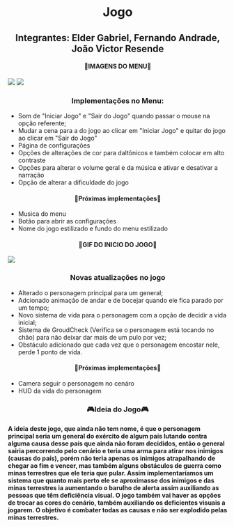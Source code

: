 <h1 style="text-align:center;">Jogo</h1>
<h2 style="text-align:center;">Integrantes: Elder Gabriel, Fernando Andrade, João 
Victor Resende</h2>

<h4 style="text-align:center;"> 👾IMAGENS DO MENU👾 </h4>

<img src="https://discord.com/channels/894305607677542411/931422248487759892/997485559285043240">
<img src="https://discord.com/channels/894305607677542411/931422248487759892/997485559285043240">

<h3 style="text-align:center;">Implementações no Menu:</h3>
<ul>
<li>Som de "Iniciar Jogo" e "Sair do Jogo" quando passar o mouse na opção referente;</li>
<li>Mudar a cena para a do jogo ao clicar em "Iniciar Jogo" e quitar do jogo ao clicar em "Sair do Jogo"</li>
<li>Página de configurações</li>
<li>Opções de alterações de cor para daltônicos e também colocar em alto contraste</li>
<li>Opções para alterar o volume geral e da música e ativar e desativar a narração</li>
<li>Opção de alterar a dificuldade do jogo</li>
</ul>

<h4 style="text-align:center;"> 🚧Próximas implementações🚧 </h4>

<ul>
  <li>Musica do menu</li>
  <li>Botão para abrir as configurações</li>
  <li>Nome do jogo estilizado e fundo do menu estilizado</li>
</ul>

<h4 style="text-align:center;"> 👾GIF DO INICIO DO JOGO👾 </h4>

<img src="https://cdn.discordapp.com/attachments/398277185892253696/986433689313476729/jogo.gif">

<h3 style="text-align:center;">Novas atualizações no jogo</h3>
<ul>
<li>Alterado o personagem principal para um general;</li>
<li>Adcionado animação de andar e de bocejar quando ele fica parado por um tempo;</li>
<li>Novo sistema de vida para o personagem com a opção de decidir a vida inicial;</li>
<li>Sistema de GroudCheck (Verifica se o personagem está tocando no chão) para não deixar dar mais de um pulo por vez;</li>
<li>Obstáculo adicionado que cada vez que o personagem encostar nele, perde 1 ponto de vida.</li>
</ul>

<h4 style="text-align:center;"> 🚧Próximas implementações🚧 </h4>

<ul>
  <li>Camera seguir o personagem no cenáro</li>
  <li>HUD da vida do personagem</li>
</ul>

<h3 style="text-align:center;"> 🎮Ideia do Jogo🎮 </h3>
<h4>A ideia deste jogo, que ainda não tem nome, é que o personagem principal seria um general do exército de algum país lutando contra alguma causa desse país que ainda não foram decididos, então o general sairia percorrendo pelo cenário e teria uma arma para atirar nos inimigos (causas do país), porém não teria apenas os inimigos atrapalhando de chegar ao fim e vencer, mas também alguns obstáculos de guerra como minas terrestres que ele teria que pular. Assim implementaríamos um sistema que quanto mais perto ele se aproximasse dos inimigos e das minas terrestres ia aumentando o barulho de alerta assim auxiliando as pessoas que têm deficiência visual. O jogo também vai haver as opções de trocar as cores do cenário, também auxiliando os deficientes visuais a jogarem. O objetivo é combater todas as causas e não ser explodido pelas minas terrestres.</h3>
